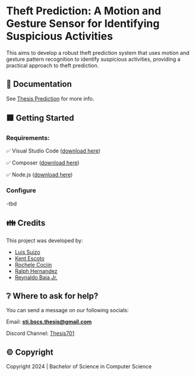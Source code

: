 # Theft Prediction: A Motion and Gesture Sensor for Identifying Suspicious Activities
This aims to develop a robust theft prediction system that uses motion and gesture pattern recognition to identify suspicious activities, providing a practical approach to theft prediction.


## 📖 Documentation 
See [Thesis Prediction](https://drive.google.com/file/d/13JfqGKbeYx3t3D2HC0iH9tSk4r64igUF/view?usp=sharing) for more info.


## 🟩 Getting Started 

### Requirements:
✅ Visual Studio Code ([download here](https://code.visualstudio.com/))

✅ Composer ([download here](https://getcomposer.org/))

✅ Node.js ([download here](https://nodejs.org/en))

### Configure
-tbd


## 👪 Credits
This project was developed by:
- [Luis Suizo](https://github.com/evander092002)
- [Kent Escoto](https://github.com/KJLEscoto)
- [Rochele Cocjin](https://github.com/iochel)
- [Ralph Hernandez](https://github.com/yourboiralph)
- [Reynaldo Baja Jr.](https://github.com/rey-cloud)


## ❔ Where to ask for help?
You can send a message on our following socials:

Email: **sti.bscs.thesis@gmail.com**

Discord Channel: [Thesis701](https://discord.gg/CBUbE33zPF)


## ©️ Copyright
Copyright 2024 | Bachelor of Science in Computer Science


